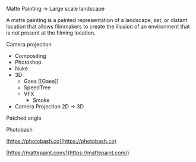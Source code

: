 
Matte Painting → Large scale landscape

A matte painting is a painted representation of a landscape, set, or distant location that allows filmmakers to create the illusion of an environment that is not present at the filming location.

Camera projection



- Compositing
- Photoshop
- Nuke
- 3D
    - Gaea [[Gaea]]
    - SpeedTree
    - VFX
        - Smoke
- Camera Projection 2D → 3D

Patched angle

Photobash

[](https://photobash.co/)[https://photobash.co](https://photobash.co)

[https://mattepaint.com/](https://mattepaint.com/)
